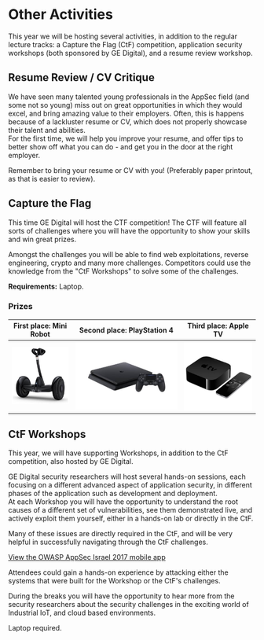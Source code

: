 ---
---
# Other Activities
This year we will be hosting several activities, in addition to the regular lecture tracks: a Capture the Flag (CtF) competition,  application security workshops (both sponsored by GE Digital), and a resume review workshop. 

## Resume Review / CV Critique

We have seen many talented young professionals in the AppSec field (and some not so young) miss out on great opportunities in which they would excel, and bring amazing value to their employers. Often, this is happens because of a lackluster resume or CV, which does not properly showcase their talent and abilities.  
For the first time, we will help you improve your resume, and offer tips to better show off what you can do - and get you in the door at the right employer.  

Remember to bring your resume or CV with you! (Preferably paper printout, as that is easier to review). 

## Capture the Flag

This time GE Digital will host the CTF competition! The CTF will feature all sorts of challenges where you will have the opportunity to show your skills and win great prizes.  

Amongst the challenges you will be able to find web exploitations, reverse engineering, crypto and many more challenges. Competitors could use the knowledge from the "CtF Workshops" to solve some of the challenges. 

**Requirements:** Laptop. 

### Prizes

First place: **Mini Robot** | Second place: **PlayStation 4** | Third place: **Apple TV**
---------------------------|---------------------------|--------------------------
<img src="assets/img/GEMiniRobot.jpg" style="max-height:200px">|<img src="assets/img/GEPlayStation4.jpg" style="max-height:200px">|<img src="assets/img/GEAppleTV.jpg" style="max-height:200px">


## CtF Workshops

This year, we will have supporting Workshops, in addition to the CtF competition, also hosted by GE Digital. 

GE Digital security researchers will host several hands-on sessions, each focusing on a different advanced aspect of application security, in different phases of the application such as development and deployment.   
At each Workshop you will have the opportunity to understand the root causes of a different set of vulnerabilities, see them demonstrated live, and actively exploit them yourself, either in a hands-on lab or directly in the CtF.

Many of these issues are directly required in the CtF, and will be very helpful in successfully navigating through the CtF challenges. 

<a id="sched-embed" data-sched-sidebar="no" data-sched-bg="dark" href="https://owaspappsecisrael2017.sched.com/overview/type/Workshop">View the OWASP AppSec Israel 2017 mobile app</a><script type="text/javascript" src="https://owaspappsecisrael2017.sched.com/js/embed.js"></script>

Attendees could gain a hands-on experience by attacking either the systems that were built for the Workshop or the CtF's challenges.

During the breaks you will have the opportunity to hear more from the security researchers about the security challenges in the exciting world of Industrial IoT, and cloud based environments. 

Laptop required. 
